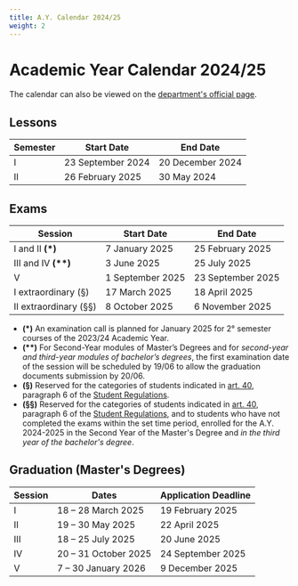 ```yaml
---
title: A.Y. Calendar 2024/25
weight: 2
---
```


# Academic Year Calendar 2024/25

The calendar can also be viewed on the [department's official page](https://i3s.web.uniroma1.it/en/programme-calendar).

## Lessons

| Semester | Start Date        | End Date         | 
|----------|-------------------|------------------|
| I        | 23 September 2024 | 20 December 2024 |
| II       | 26 February 2025  | 30 May 2024      |

## Exams

| Session                | Start Date       | End Date          | 
|------------------------|------------------|-------------------|
| I and II <b>(*)</b>    | 7 January 2025   | 25 February 2025  |
| III and IV <b>(**)</b> | 3 June 2025      | 25 July 2025      |
| V                      | 1 September 2025 | 23 September 2025 |
| I extraordinary (§)    | 17 March 2025    | 18 April 2025     |
| II extraordinary (§§)  | 8 October 2025   | 6 November 2025   |

- **(*)** An examination call is planned for January 2025 for 2° semester courses of the 2023/24 Academic Year.
- **(\*\*)** For Second-Year modules of Master’s Degrees and for _second-year and third-year modules of bachelor’s degrees_, the first examination date of the session will be scheduled by 19/06 to allow the graduation documents submission by 20/06.
- **(§)** Reserved for the categories of students indicated in [art. 40](https://www.uniroma1.it/en/content/exams), paragraph 6 of the [Student Regulations](https://www.uniroma1.it/en/pagina/student-regulations).
- **(§§)** Reserved for the categories of students indicated in [art. 40](https://www.uniroma1.it/en/content/exams), paragraph 6 of the [Student Regulations](https://www.uniroma1.it/en/pagina/student-regulations), and to students who have not completed the exams within the set time period, enrolled for the A.Y. 2024-2025 in the Second Year of the Master's Degree and _in the third year of the bachelor's degree_.

## Graduation (Master's Degrees)

| Session | Dates                | Application Deadline |
|---------|----------------------|----------------------|
| I       | 18 – 28 March 2025   | 19 February 2025     |
| II      | 19 – 30 May 2025     | 22 April 2025        |
| III     | 18 – 25 July 2025    | 20 June 2025         |
| IV      | 20 – 31 October 2025 | 24 September 2025    |
| V       | 7 – 30 January 2026  | 9 December 2025      |